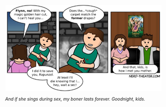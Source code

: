<!--
.. title: A Tangled Story
.. slug: a-tangled-story
.. date: 2011/11/21 00:00:00
.. tags: 
.. link: 
.. description: 
-->

<a href='a-tangled-story.html' title='View comments'>
<img class='comic' src='../assets/comics/20111121.jpg' />
</a>

<em>And if she sings during sex, my boner lasts forever. Goodnight, kids.</em>

<!-- TEASER_END -->
